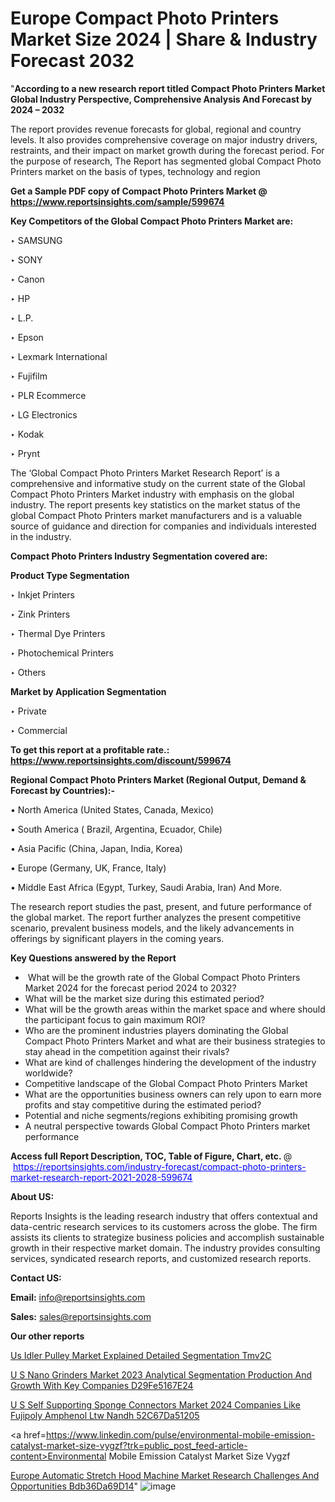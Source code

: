# Europe Compact Photo Printers Market Size 2024 | Share & Industry Forecast 2032

"<strong>According to a new research report titled Compact Photo Printers Market Global Industry Perspective, Comprehensive Analysis And Forecast by 2024 – 2032</strong>

The report provides revenue forecasts for global, regional and country levels. It also provides comprehensive coverage on major industry drivers, restraints, and their impact on market growth during the forecast period. For the purpose of research, The Report has segmented global Compact Photo Printers market on the basis of types, technology and region

<strong>Get a Sample PDF copy of Compact Photo Printers Market </strong><strong>@<a href=https://www.reportsinsights.com/sample/599674 style=color:#0000ff;> https://www.reportsinsights.com/sample/599674</a></strong></font>

<strong>Key Competitors of the Global Compact Photo Printers Market are:</strong>

‣ SAMSUNG

‣ SONY

‣ Canon

‣ HP

‣ L.P.

‣ Epson

‣ Lexmark International

‣ Fujifilm

‣ PLR Ecommerce

‣ LG Electronics

‣ Kodak

‣ Prynt

The ‘Global Compact Photo Printers Market Research Report’ is a comprehensive and informative study on the current state of the Global Compact Photo Printers Market industry with emphasis on the global industry. The report presents key statistics on the market status of the global Compact Photo Printers market manufacturers and is a valuable source of guidance and direction for companies and individuals interested in the industry.

<strong>Compact Photo Printers Industry Segmentation covered are:</strong>

<strong>Product Type Segmentation</strong>

‣ Inkjet Printers

‣ Zink Printers

‣ Thermal Dye Printers

‣ Photochemical Printers

‣ Others

<strong>Market by Application Segmentation</strong>

‣ Private

‣ Commercial

<strong>To get this report at a profitable rate.: <a href=https://www.reportsinsights.com/discount/599674 style=color:#0000ff;>https://www.reportsinsights.com/discount/599674</a></strong></font>

<strong>Regional Compact Photo Printers Market (Regional Output, Demand &amp; Forecast by Countries):-</strong>

• North America (United States, Canada, Mexico)

• South America ( Brazil, Argentina, Ecuador, Chile)

• Asia Pacific (China, Japan, India, Korea)

• Europe (Germany, UK, France, Italy)

• Middle East Africa (Egypt, Turkey, Saudi Arabia, Iran) And More.

The research report studies the past, present, and future performance of the global market. The report further analyzes the present competitive scenario, prevalent business models, and the likely advancements in offerings by significant players in the coming years.

<strong>Key Questions answered by the Report</strong>
<ul>
  <li> What will be the growth rate of the Global Compact Photo Printers Market 2024 for the forecast period 2024 to 2032?</li>
  <li>What will be the market size during this estimated period?</li>
  <li>What will be the growth areas within the market space and where should the participant focus to gain maximum ROI?</li>
  <li>Who are the prominent industries players dominating the Global Compact Photo Printers Market and what are their business strategies to stay ahead in the competition against their rivals?</li>
  <li>What are kind of challenges hindering the development of the industry worldwide?</li>
  <li>Competitive landscape of the Global Compact Photo Printers Market</li>
  <li>What are the opportunities business owners can rely upon to earn more profits and stay competitive during the estimated period?</li>
  <li>Potential and niche segments/regions exhibiting promising growth</li>
  <li>A neutral perspective towards Global Compact Photo Printers market performance</li>
</ul>
<strong>Access full Report Description, TOC, Table of Figure, Chart, etc. </strong>@  <a href=https://reportsinsights.com/industry-forecast/compact-photo-printers-market-research-report-2021-2028-599674 style=color:#0000ff;>https://reportsinsights.com/industry-forecast/compact-photo-printers-market-research-report-2021-2028-599674</a></font>

<strong><strong>About US</strong>:</strong>

Reports Insights is the leading research industry that offers contextual and data-centric research services to its customers across the globe. The firm assists its clients to strategize business policies and accomplish sustainable growth in their respective market domain. The industry provides consulting services, syndicated research reports, and customized research reports.

<strong>Contact US:</strong>

<p class=""""><b>Email:</b> <a href=mailto:info@reportsinsights.com>info@reportsinsights.com</a></p>
<p class=""""><b>Sales:</b> <a href=mailto:sales@reportsinsights.com>sales@reportsinsights.com</a></p>

<strong>Our other reports</strong>

<a href=https://www.linkedin.com/pulse/us-idler-pulley-market-explained-detailed-segmentation-tmv2c/>Us Idler Pulley Market Explained Detailed Segmentation Tmv2C</a>

<a href=https://medium.com/@tidke9676/u-s-nano-grinders-market-2023-analytical-segmentation-production-and-growth-with-key-companies-d29fe5167e24>U S Nano Grinders Market 2023 Analytical Segmentation Production And Growth With Key Companies D29Fe5167E24</a>

<a href=https://medium.com/@sharanidhi229/u-s-self-supporting-sponge-connectors-market-2024-companies-like-fujipoly-amphenol-ltw-nandh-52c67da51205>U S Self Supporting Sponge Connectors Market 2024 Companies Like Fujipoly Amphenol Ltw Nandh 52C67Da51205</a>

<a href=https://www.linkedin.com/pulse/environmental-mobile-emission-catalyst-market-size-vygzf?trk=public_post_feed-article-content>Environmental Mobile Emission Catalyst Market Size Vygzf</a>

<a href=https://medium.com/@nadeemkazi654/europe-automatic-stretch-hood-machine-market-research-challenges-and-opportunities-bdb36da69d14>Europe Automatic Stretch Hood Machine Market Research Challenges And Opportunities Bdb36Da69D14</a>"
![image](https://github.com/ahaan12367/RIMarket24/assets/158471582/a05a5a68-ca60-44ea-a192-5b0dc1b7153f)
